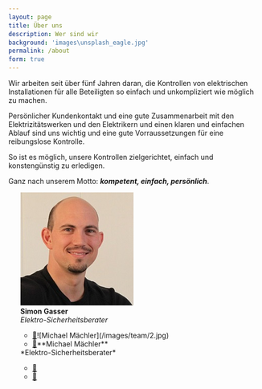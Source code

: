 ```yaml
---
layout: page
title: Über uns
description: Wer sind wir
background: 'images\unsplash_eagle.jpg'
permalink: /about
form: true
---
```



Wir arbeiten seit über fünf Jahren daran, die Kontrollen von elektrischen Installationen für alle Beteiligten so einfach und unkompliziert wie möglich zu machen.

Persönlicher Kundenkontakt und eine gute Zusammenarbeit mit den Elektrizitätswerken und den Elektrikern und einen klaren und einfachen Ablauf sind uns wichtig und eine gute Vorraussetzungen für eine reibungslose Kontrolle.

So ist es möglich, unsere Kontrollen zielgerichtet, einfach und konstengünstig zu erledigen.

Ganz nach unserem Motto:
***kompetent, einfach, persönlich***.

<div class="col-sm-4">
<ul style="list-style-type:none;">
<li><img src="images/team/1.jpg" class="img-responsive img-circle" alt=""></li>
<li> <b>Simon Gasser</b></li>
<li> <i>Elektro-Sicherheitsberater</i></li>
  <ul style="float: left;">
    <li>
      <a href="mailto:simon@simon-gasser.ch">📧</a>
    </li>
    <li>
      <a href="https://www.supersaas.de/schedule/simon_gasser_gmbh/Simon_Gasser">
       📅
     </a>
  </li>
  </ul>
</li>
</ul>
</div>

<div class="col-sm-4">
<ul style="list-style-type:none;">
<li>![Michael Mächler](/images/team/2.jpg)</li>
<li> **Michael Mächler**</li>
<li> *Elektro-Sicherheitsberater*</li>
  <ul style="float: left;">
    <li>
      <a href="mailto:michael@simon-gasser.ch">📧</a>
    </li>
    <li>
      <a href="https://www.supersaas.de/schedule/simon_gasser_gmbh/Michael_Maechler">
       📅
     </a>
  </li>
  </ul>
</li>
</ul>
</div>
